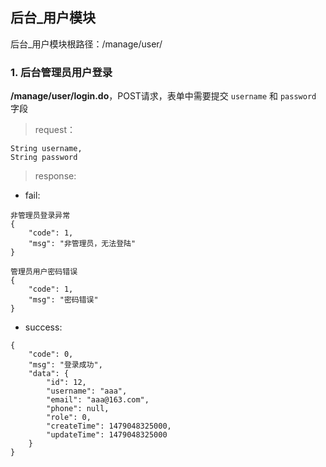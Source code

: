 ## 后台_用户模块

后台_用户模块根路径：/manage/user/

### 1. 后台管理员用户登录

**/manage/user/login.do**，POST请求，表单中需要提交 `username` 和 `password` 字段

>request：

```
String username,
String password
```

>response:

- fail:

```
非管理员登录异常
{
    "code": 1,
    "msg": "非管理员，无法登陆"
}
```

```
管理员用户密码错误
{
    "code": 1,
    "msg": "密码错误"
}
```

- success:

```
{
    "code": 0,
    "msg": "登录成功",
   	"data": {
        "id": 12,
        "username": "aaa",
        "email": "aaa@163.com",
        "phone": null,
        "role": 0,
        "createTime": 1479048325000,
        "updateTime": 1479048325000
    }
}
```